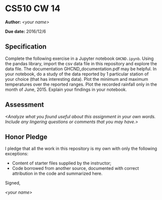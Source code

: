 # CS510 CW 14

**Author:** _\<your name\>_

**Due date:** 2016/12/6

## Specification

Complete the following exercise in a Jupyter notebook ```GHCND.ipynb```. Using the pandas library, import the csv data file in this repository and explore the data file. The documentation GHCND_documentation.pdf may be helpful. In your notebook, do a study of the data reported by 1 particular station of your choice (that has interesting data). Plot the minimum and maximum temperatures over the reported ranges. Plot the recorded rainfall only in the month of June, 2015. Explain your findings in your notebook.

## Assessment

_\<Analyze what you found useful about this assignment in your own words. Include any lingering questions or comments that you may have.\>_

## Honor Pledge

I pledge that all the work in this repository is my own with only the following exceptions:

* Content of starter files supplied by the instructor;
* Code borrowed from another source, documented with correct attribution in the code and summarized here.

Signed,

_\<your name\>_
